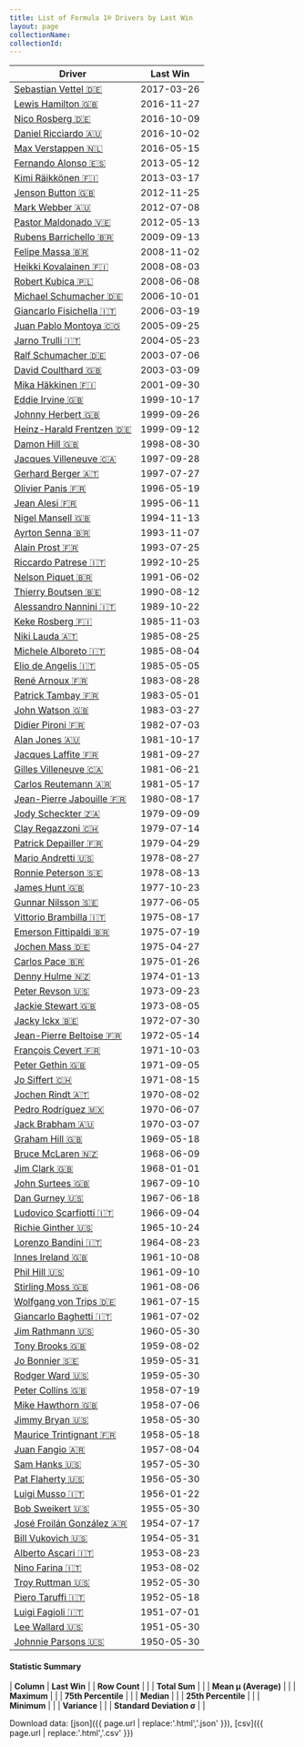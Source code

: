 ```yaml
---
title: List of Formula 1® Drivers by Last Win
layout: page
collectionName: 
collectionId: 
---
```




| Driver | Last Win |
|--|--|
| [Sebastian Vettel 🇩🇪](/f1/drivers/vettel) | 2017-03-26 |
| [Lewis Hamilton 🇬🇧](/f1/drivers/hamilton) | 2016-11-27 |
| [Nico Rosberg 🇩🇪](/f1/drivers/rosberg) | 2016-10-09 |
| [Daniel Ricciardo 🇦🇺](/f1/drivers/ricciardo) | 2016-10-02 |
| [Max Verstappen 🇳🇱](/f1/drivers/max_verstappen) | 2016-05-15 |
| [Fernando Alonso 🇪🇸](/f1/drivers/alonso) | 2013-05-12 |
| [Kimi Räikkönen 🇫🇮](/f1/drivers/raikkonen) | 2013-03-17 |
| [Jenson Button 🇬🇧](/f1/drivers/button) | 2012-11-25 |
| [Mark Webber 🇦🇺](/f1/drivers/webber) | 2012-07-08 |
| [Pastor Maldonado 🇻🇪](/f1/drivers/maldonado) | 2012-05-13 |
| [Rubens Barrichello 🇧🇷](/f1/drivers/barrichello) | 2009-09-13 |
| [Felipe Massa 🇧🇷](/f1/drivers/massa) | 2008-11-02 |
| [Heikki Kovalainen 🇫🇮](/f1/drivers/kovalainen) | 2008-08-03 |
| [Robert Kubica 🇵🇱](/f1/drivers/kubica) | 2008-06-08 |
| [Michael Schumacher 🇩🇪](/f1/drivers/michael_schumacher) | 2006-10-01 |
| [Giancarlo Fisichella 🇮🇹](/f1/drivers/fisichella) | 2006-03-19 |
| [Juan Pablo Montoya 🇨🇴](/f1/drivers/montoya) | 2005-09-25 |
| [Jarno Trulli 🇮🇹](/f1/drivers/trulli) | 2004-05-23 |
| [Ralf Schumacher 🇩🇪](/f1/drivers/ralf_schumacher) | 2003-07-06 |
| [David Coulthard 🇬🇧](/f1/drivers/coulthard) | 2003-03-09 |
| [Mika Häkkinen 🇫🇮](/f1/drivers/hakkinen) | 2001-09-30 |
| [Eddie Irvine 🇬🇧](/f1/drivers/irvine) | 1999-10-17 |
| [Johnny Herbert 🇬🇧](/f1/drivers/herbert) | 1999-09-26 |
| [Heinz-Harald Frentzen 🇩🇪](/f1/drivers/frentzen) | 1999-09-12 |
| [Damon Hill 🇬🇧](/f1/drivers/damon_hill) | 1998-08-30 |
| [Jacques Villeneuve 🇨🇦](/f1/drivers/villeneuve) | 1997-09-28 |
| [Gerhard Berger 🇦🇹](/f1/drivers/berger) | 1997-07-27 |
| [Olivier Panis 🇫🇷](/f1/drivers/panis) | 1996-05-19 |
| [Jean Alesi 🇫🇷](/f1/drivers/alesi) | 1995-06-11 |
| [Nigel Mansell 🇬🇧](/f1/drivers/mansell) | 1994-11-13 |
| [Ayrton Senna 🇧🇷](/f1/drivers/senna) | 1993-11-07 |
| [Alain Prost 🇫🇷](/f1/drivers/prost) | 1993-07-25 |
| [Riccardo Patrese 🇮🇹](/f1/drivers/patrese) | 1992-10-25 |
| [Nelson Piquet 🇧🇷](/f1/drivers/piquet) | 1991-06-02 |
| [Thierry Boutsen 🇧🇪](/f1/drivers/boutsen) | 1990-08-12 |
| [Alessandro Nannini 🇮🇹](/f1/drivers/nannini) | 1989-10-22 |
| [Keke Rosberg 🇫🇮](/f1/drivers/keke_rosberg) | 1985-11-03 |
| [Niki Lauda 🇦🇹](/f1/drivers/lauda) | 1985-08-25 |
| [Michele Alboreto 🇮🇹](/f1/drivers/alboreto) | 1985-08-04 |
| [Elio de Angelis 🇮🇹](/f1/drivers/angelis) | 1985-05-05 |
| [René Arnoux 🇫🇷](/f1/drivers/arnoux) | 1983-08-28 |
| [Patrick Tambay 🇫🇷](/f1/drivers/tambay) | 1983-05-01 |
| [John Watson 🇬🇧](/f1/drivers/watson) | 1983-03-27 |
| [Didier Pironi 🇫🇷](/f1/drivers/pironi) | 1982-07-03 |
| [Alan Jones 🇦🇺](/f1/drivers/jones) | 1981-10-17 |
| [Jacques Laffite 🇫🇷](/f1/drivers/laffite) | 1981-09-27 |
| [Gilles Villeneuve 🇨🇦](/f1/drivers/gilles_villeneuve) | 1981-06-21 |
| [Carlos Reutemann 🇦🇷](/f1/drivers/reutemann) | 1981-05-17 |
| [Jean-Pierre Jabouille 🇫🇷](/f1/drivers/jabouille) | 1980-08-17 |
| [Jody Scheckter 🇿🇦](/f1/drivers/scheckter) | 1979-09-09 |
| [Clay Regazzoni 🇨🇭](/f1/drivers/regazzoni) | 1979-07-14 |
| [Patrick Depailler 🇫🇷](/f1/drivers/depailler) | 1979-04-29 |
| [Mario Andretti 🇺🇸](/f1/drivers/mario_andretti) | 1978-08-27 |
| [Ronnie Peterson 🇸🇪](/f1/drivers/peterson) | 1978-08-13 |
| [James Hunt 🇬🇧](/f1/drivers/hunt) | 1977-10-23 |
| [Gunnar Nilsson 🇸🇪](/f1/drivers/nilsson) | 1977-06-05 |
| [Vittorio Brambilla 🇮🇹](/f1/drivers/brambilla) | 1975-08-17 |
| [Emerson Fittipaldi 🇧🇷](/f1/drivers/emerson_fittipaldi) | 1975-07-19 |
| [Jochen Mass 🇩🇪](/f1/drivers/mass) | 1975-04-27 |
| [Carlos Pace 🇧🇷](/f1/drivers/pace) | 1975-01-26 |
| [Denny Hulme 🇳🇿](/f1/drivers/hulme) | 1974-01-13 |
| [Peter Revson 🇺🇸](/f1/drivers/revson) | 1973-09-23 |
| [Jackie Stewart 🇬🇧](/f1/drivers/stewart) | 1973-08-05 |
| [Jacky Ickx 🇧🇪](/f1/drivers/ickx) | 1972-07-30 |
| [Jean-Pierre Beltoise 🇫🇷](/f1/drivers/beltoise) | 1972-05-14 |
| [François Cevert 🇫🇷](/f1/drivers/cevert) | 1971-10-03 |
| [Peter Gethin 🇬🇧](/f1/drivers/gethin) | 1971-09-05 |
| [Jo Siffert 🇨🇭](/f1/drivers/siffert) | 1971-08-15 |
| [Jochen Rindt 🇦🇹](/f1/drivers/rindt) | 1970-08-02 |
| [Pedro Rodríguez 🇲🇽](/f1/drivers/rodriguez) | 1970-06-07 |
| [Jack Brabham 🇦🇺](/f1/drivers/jack_brabham) | 1970-03-07 |
| [Graham Hill 🇬🇧](/f1/drivers/hill) | 1969-05-18 |
| [Bruce McLaren 🇳🇿](/f1/drivers/mclaren) | 1968-06-09 |
| [Jim Clark 🇬🇧](/f1/drivers/clark) | 1968-01-01 |
| [John Surtees 🇬🇧](/f1/drivers/surtees) | 1967-09-10 |
| [Dan Gurney 🇺🇸](/f1/drivers/gurney) | 1967-06-18 |
| [Ludovico Scarfiotti 🇮🇹](/f1/drivers/scarfiotti) | 1966-09-04 |
| [Richie Ginther 🇺🇸](/f1/drivers/ginther) | 1965-10-24 |
| [Lorenzo Bandini 🇮🇹](/f1/drivers/bandini) | 1964-08-23 |
| [Innes Ireland 🇬🇧](/f1/drivers/ireland) | 1961-10-08 |
| [Phil Hill 🇺🇸](/f1/drivers/phil_hill) | 1961-09-10 |
| [Stirling Moss 🇬🇧](/f1/drivers/moss) | 1961-08-06 |
| [Wolfgang von Trips 🇩🇪](/f1/drivers/trips) | 1961-07-15 |
| [Giancarlo Baghetti 🇮🇹](/f1/drivers/baghetti) | 1961-07-02 |
| [Jim Rathmann 🇺🇸](/f1/drivers/rathmann) | 1960-05-30 |
| [Tony Brooks 🇬🇧](/f1/drivers/brooks) | 1959-08-02 |
| [Jo Bonnier 🇸🇪](/f1/drivers/bonnier) | 1959-05-31 |
| [Rodger Ward 🇺🇸](/f1/drivers/ward) | 1959-05-30 |
| [Peter Collins 🇬🇧](/f1/drivers/collins) | 1958-07-19 |
| [Mike Hawthorn 🇬🇧](/f1/drivers/hawthorn) | 1958-07-06 |
| [Jimmy Bryan 🇺🇸](/f1/drivers/bryan) | 1958-05-30 |
| [Maurice Trintignant 🇫🇷](/f1/drivers/trintignant) | 1958-05-18 |
| [Juan Fangio 🇦🇷](/f1/drivers/fangio) | 1957-08-04 |
| [Sam Hanks 🇺🇸](/f1/drivers/hanks) | 1957-05-30 |
| [Pat Flaherty 🇺🇸](/f1/drivers/flaherty) | 1956-05-30 |
| [Luigi Musso 🇮🇹](/f1/drivers/musso) | 1956-01-22 |
| [Bob Sweikert 🇺🇸](/f1/drivers/sweikert) | 1955-05-30 |
| [José Froilán González 🇦🇷](/f1/drivers/gonzalez) | 1954-07-17 |
| [Bill Vukovich 🇺🇸](/f1/drivers/vukovich) | 1954-05-31 |
| [Alberto Ascari 🇮🇹](/f1/drivers/ascari) | 1953-08-23 |
| [Nino Farina 🇮🇹](/f1/drivers/farina) | 1953-08-02 |
| [Troy Ruttman 🇺🇸](/f1/drivers/ruttman) | 1952-05-30 |
| [Piero Taruffi 🇮🇹](/f1/drivers/taruffi) | 1952-05-18 |
| [Luigi Fagioli 🇮🇹](/f1/drivers/fagioli) | 1951-07-01 |
| [Lee Wallard 🇺🇸](/f1/drivers/wallard) | 1951-05-30 |
| [Johnnie Parsons 🇺🇸](/f1/drivers/parsons) | 1950-05-30 |

#### Statistic Summary

| **Column** | **Last Win** |
| **Row Count** |  |
| **Total Sum** |  |
| **Mean μ (Average)** |  |
| **Maximum** |  |
| **75th Percentile** |  |
| **Median** |  |
| **25th Percentile** |  |
| **Minimum** |  |
| **Variance** |  |
| **Standard Deviation σ** |  |

Download data: [json]({{ page.url | replace:'.html','.json' }}), [csv]({{ page.url | replace:'.html','.csv' }})
